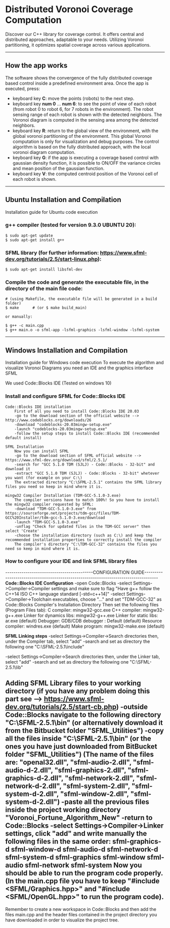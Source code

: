 # Distributed Voronoi Coverage Computation
Discover our C++ library for coverage control. It offers central and distributed approaches, adaptable to your needs. Utilizing Voronoi partitioning, it optimizes spatial coverage across various applications.

---

## How the app works ##
The software shows the convergence of the fully distributed coverage based control inside a predefined environment area.
Once the app is executed, press:

* keyboard key **C**: move the points (robots) to the next step.
* keyboard key **num 0** ... **num 6**: to see the point of view of each robot (from robot 0 to robot 6, for 7 robots in the environment). The robot sensing range of each robot is shown with the detected neighbors. The Voronoi diagram is computed in the sensing area among the detected neighbors.
* keyboard key **R**: return to the global view of the environment, with the global voronoi partitioning of the environment. This global Voronoi computation is only for visualization and debug purposes. The control algorithm is based on the fully distributed approach, with the local voronoi diagram computation.
* keyboard key **G**: if the app is executing a coverage based control with gaussian density function, it is possible to ON/OFF the variance circles and mean position of the gaussian function.
* keyboard key **V**: the computed centroid position of the Voronoi cell of each robot is shown.

---

## Ubuntu Installation and Compilation
Installation guide for Ubuntu code execution

### g++ compiler (tested for version 9.3.0 UBUNTU 20):
    $ sudo apt-get update
    $ sudo apt-get install g++

### SFML library (for further information: https://www.sfml-dev.org/tutorials/2.5/start-linux.php):
    $ sudo apt-get install libsfml-dev

### Compile the code and generate the executable file, in the directory of the main file code:
    # (using Makefile, the executable file will be generated in a build folder)
    $ make      # (or $ make build_main)

    or manually:

    $ g++ -c main.cpp
    $ g++ main.o -o sfml-app -lsfml-graphics -lsfml-window -lsfml-system 

--- 

## Windows Installation and Compilation
Installation guide for Windows code execution
To execute the algorithm and visualize Voronoi Diagrams you need an IDE and the graphics interface SFML  

We used Code::Blocks IDE (Tested on windows 10)

### Install and configure SFML for Code::Blocks IDE
    Code::Blocks IDE installation
        First of all you need to install Code::Blocks IDE 20.03
        -go to the download section of the official website --> http://www.codeblocks.org/downloads/26
        -download "codeblocks-20.03mingw-setup.exe"
        -launch "codeblocks-20.03mingw-setup.exe"
        -follow the setup steps to install Code::Blocks IDE (recommended default install)

    SFML Installation
        Now you can install SFML
        -go to the download section of SFML official website --> https://www.sfml-dev.org/download/sfml/2.5.1/
        -search for "GCC 5.1.0 TDM (SJLJ) - Code::Blocks - 32-bit" and download it
        -extract "GCC 5.1.0 TDM (SJLJ) - Code::Blocks - 32-bit" whetever you want (for example on your C:\)
        The extracted directory "C:\SFML-2.5.1" contains the SFML library files you need so keep in mind where it is.

    mingw32 Compiler Installation (TDM-GCC-5.1.0-3.exe)
        The compiler versions have to match 100%! So you have to install the mingw32 compiler requested by SFML:
        -download "TDM-GCC-5.1.0-3.exe" from https://sourceforge.net/projects/tdm-gcc/files/TDM-GCC%20Installer/tdm-gcc-5.1.0-3.exe/download
        -launch "TDM-GCC-5.1.0-3.exe"
        -unflag "Check for updated files in the TDM-GCC server" then select 'Create'
        -choose the installation directory (such as C:\) and keep the recommended installation properties to correctly install the compiler
        The compiler's directory "C:\TDM-GCC-32" contains the files you need so keep in mind where it is.


### How to configure your IDE and link SFML library files
-------------------------------------------CONFIGURATION GUIDE------------------------------------------------------------------------------------
**Code::Blocks IDE Configuration**
-open Code::Blocks
-select Settings->Compiler->Compiler settings and make sure to flag "Have g++ follow the C++14 ISO C++ language standard [-std=c++14]"
-select Settings->Compiler->Toolchain executables, choose "..." and set "TDM-GCC-32" as Code::Blocks Compiler's Installation Directory
Then set the following files (Program Files tab):
    C compiler: mingw32-gcc.exe
    C++ compiler: mingw32-g++.exe
    Linker for dynamics libs: mingw32-g++.exe
    Linker for static libs: ar.exe (default)
    Debugger: GDB/CDB debugger : Default (default)
    Resource compiler: windres.exe (default)
    Make program: mingw32-make.exe (default)
    
**SFML Linking steps**
-select Settings->Compiler->Search directories then, under the Compiler tab, select "add"
-search and set as directory the following one "C:\SFML-2.5.1\include"

-select Settings->Compiler->Search directories then, under the Linker tab, select "add"
-search and set as directory the following one "C:\SFML-2.5.1\lib"

**Adding SFML Library files to your working directory** (if you have any problem doing this part see --> https://www.sfml-dev.org/tutorials/2.5/start-cb.php)
-outside Code::Blocks navigate to the following directory "C:\SFML-2.5.1\bin" (or alternatively download it from the Bitbucket folder "SFML_Utilities")
-copy all the files inside "C:\SFML-2.5.1\bin" (or the ones you have just downloaded from BitBucket folder "SFML_Utilities")
 (The name of the files are: "openal32.dll", "sfml-audio-2.dll", "sfml-audio-d-2.dll", "sfml-graphics-2.dll", "sfml-graphics-d-2.dll", 
    "sfml-network-2.dll", "sfml-network-d-2.dll", "sfml-system-2.dll", "sfml-system-d-2.dll", "sfml-window-2.dll", "sfml-system-d-2.dll")
-paste all the previous files inside the project working directory "Voronoi_Fortune_Algorithm_New"
-return to Code::Blocks
-select Settings->Compiler->Linker settings, click "add" and write manually the following files in the same order:
    sfml-graphics-d
    sfml-window-d
    sfml-audio-d
    sfml-network-d
    sfml-system-d
    sfml-graphics
    sfml-window
    sfml-audio
    sfml-network
    sfml-system
Now you should be able to run the program code properly.
(In the main.cpp file you have to keep "#include <SFML/Graphics.hpp>" and "#include <SFML/OpenGL.hpp>" to run the program code).
--------------------------------------------------------------------------------------------------------------------------------------------------  

Remember to create a new workspace in Code::Blocks and then add the files main.cpp and the header files contained in the project directory you have downloaded
in order to visualize the project tree.



